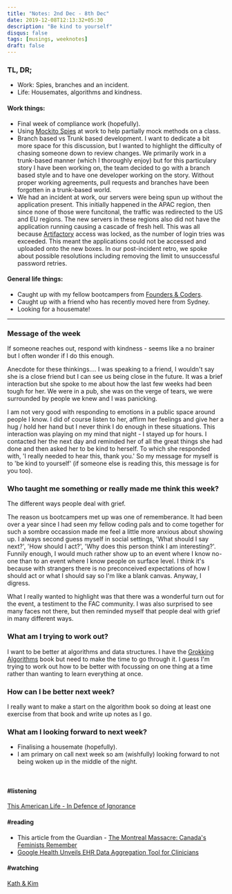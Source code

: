 ```yaml
---
title: "Notes: 2nd Dec - 8th Dec"
date: 2019-12-08T12:13:32+05:30
description: "Be kind to yourself"
disqus: false
tags: [musings, weeknotes]
draft: false
---
```


### TL, DR;
- Work: Spies, branches and an incident.
- Life: Housemates, algorithms and kindness.

#### Work things:
- Final week of compliance work (hopefully).
- Using [Mockito Spies](https://www.baeldung.com/mockito-spy) at work to help partially mock methods on a class.
- Branch based vs Trunk based development. I want to dedicate a bit more space for this discussion, but I wanted to highlight the difficulty of chasing someone down to review changes. We primarily work in a trunk-based manner (which I thoroughly enjoy) but for this particulary story I have been working on, the team decided to go with a branch based style and to have one developer working on the story. Without proper working agreements, pull requests and branches have been forgotten in a trunk-based world.
- We had an incident at work, our servers were being spun up without the application present. This initially happened in the APAC region, then since none of those were funcitonal, the traffic was redirected to the US and EU regions. The new servers in these regions also did not have the application running causing a cascade of fresh hell. This was all because [Artifactory](https://www.jfrog.com/confluence/display/RTF/Welcome+to+Artifactory) access was locked, as the number of login tries was exceeded. This meant the applications could not be accessed and uploaded onto the new boxes. In our post-incident retro, we spoke about possible resolutions including removing the limit to unsuccessful password retries.

#### General life things:
- Caught up with my fellow bootcampers from [Founders & Coders](https://www.foundersandcoders.com/).
- Caught up with a friend who has recently moved here from Sydney.
- Looking for a housemate!

____________


### Message of the week
If someone reaches out, respond with kindness - seems like a no brainer but I often wonder if I do this enough.

Anecdote for these thinkings.... I was speaking to a friend, I wouldn't say she is a close friend but I can see us being close in the future. It was a brief interaction but she spoke to me about how the last few weeks had been tough for her. We were in a pub, she was on the verge of tears, we were surrounded by people we knew and I was panicking.

I am not very good with responding to emotions in a public space around people I know. I did of course listen to her, affirm her feelings and give her a hug / hold her hand but I never think I do enough in these situations. This interaction was playing on my mind that night - I stayed up for hours. I contacted her the next day and reminded her of all the great things she had done and then asked her to be kind to herself. To which she responded with, 'I really needed to hear this, thank you.' So my message for myself is to 'be kind to yourself' (if someone else is reading this, this message is for you too).


### Who taught me something or really made me think this week?
The different ways people deal with grief.

The reason us bootcampers met up was one of rememberance.
It had been over a year since I had seen my fellow coding pals and to come together for such a sombre occassion made me feel a little more anxious about showing up. I always second guess myself in social settings, 'What should I say next?', 'How should I act?', 'Why does this person think I am interesting?'. Funnily enough, I would much rather show up to an event where I know no-one than to an event where I know people on surface level. I think it's because with strangers there is no preconceived expectations of how I should act or what I should say so I'm like a blank canvas. Anyway, I digress.


What I really wanted to highlight was that there was a wonderful turn out for the event, a testiment to the FAC community. I was also surprised to see many faces not there, but then reminded myself that people deal with grief in many different ways.


### What am I trying to work out?
I want to be better at algorithms and data structures. I have the [Grokking Algorithms](https://www.manning.com/books/grokking-algorithms) book but need to make the time to go through it. I guess I'm trying to work out how to be better with focussing on one thing at a time rather than wanting to learn everything at once.


### How can I be better next week?
I really want to make a start on the algorithm book so doing at least one exercise from that book and write up notes as I go.


### What am I looking forward to next week?
- Finalising a housemate (hopefully).
- I am primary on call next week so am (wishfully) looking forward to not being woken up in the middle of the night.


<br>


#### #listening
[This American Life - In Defence of Ignorance](https://www.thisamericanlife.org/585/in-defense-of-ignorance)


#### #reading
- This article from the Guardian - [The Montreal Massacre: Canada's Feminists Remember](https://www.theguardian.com/world/2012/dec/03/montreal-massacre-canadas-feminists-remember)
- [Google Health Unveils EHR Data Aggregation Tool for Clinicians](https://www.digitalhealth.net/2019/11/google-health-unveils-ehr-data-aggregation-tool-for-clinicians/)


#### #watching
[Kath & Kim](https://kathandkim.com/)